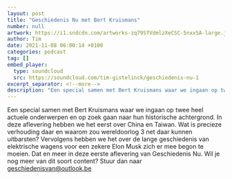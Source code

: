 ```yaml
---
layout: post
title: "Geschiedenis Nu met Bert Kruismans"
number: null
artwork: https://i1.sndcdn.com/artworks-zq79SfVdmlzXeCSC-5nxxSA-large.jpg
author: Tim
date: 2021-11-08 06:00:14 +0100
categories: podcast
tag: []
embed_player:
  type: soundcloud
  src: https://soundcloud.com/tim-gistelinck/geschiedenis-nu-1
excerpt_separator: <!--more-->
description: "Een special samen met Bert Kruismans waar we ingaan op twee heel actuele onderwerpen en op zoek gaan naar hun historische achtergrond."
---
```

Een special samen met Bert Kruismans waar we ingaan op twee heel actuele onderwerpen en op zoek gaan naar hun historische achtergrond. In deze aflevering hebben we het eerst over China en Taiwan. Wat is precieze verhouding daar en waarom zou wereldoorlog 3 net daar kunnen uitbarsten? Vervolgens hebben we het over de lange geschiedenis van elektrische wagens voor een zekere Elon Musk zich er mee begon te moeien. Dat en meer in deze eerste aflevering van Geschiedenis Nu. Wil je nog meer van dit soort content? Stuur dan naar geschiedenisvan@outlook.be